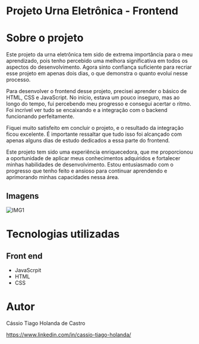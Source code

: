 # Projeto Urna Eletrônica - Frontend

# Sobre o projeto

Este projeto da urna eletrônica tem sido de extrema importância para o meu aprendizado, pois tenho percebido uma melhora significativa em todos os aspectos do desenvolvimento. Agora sinto confiança suficiente para recriar esse projeto em apenas dois dias, o que demonstra o quanto evoluí nesse processo.

Para desenvolver o frontend desse projeto, precisei aprender o básico de HTML, CSS e JavaScript. No início, estava um pouco inseguro, mas ao longo do tempo, fui percebendo meu progresso e consegui acertar o ritmo. Foi incrível ver tudo se encaixando e a integração com o backend funcionando perfeitamente.

Fiquei muito satisfeito em concluir o projeto, e o resultado da integração ficou excelente. É importante ressaltar que tudo isso foi alcançado com apenas alguns dias de estudo dedicados a essa parte do frontend.

Este projeto tem sido uma experiência enriquecedora, que me proporcionou a oportunidade de aplicar meus conhecimentos adquiridos e fortalecer minhas habilidades de desenvolvimento. Estou entusiasmado com o progresso que tenho feito e ansioso para continuar aprendendo e aprimorando minhas capacidades nessa área.

## Imagens
![IMG1](https://github.com/slnntk/Projeto-UrnaEletronica/blob/main/imgs/conjunto.png)

# Tecnologias utilizadas
## Front end

- JavaScrpit
- HTML
- CSS

# Autor

Cássio Tiago Holanda de Castro

https://www.linkedin.com/in/cassio-tiago-holanda/

